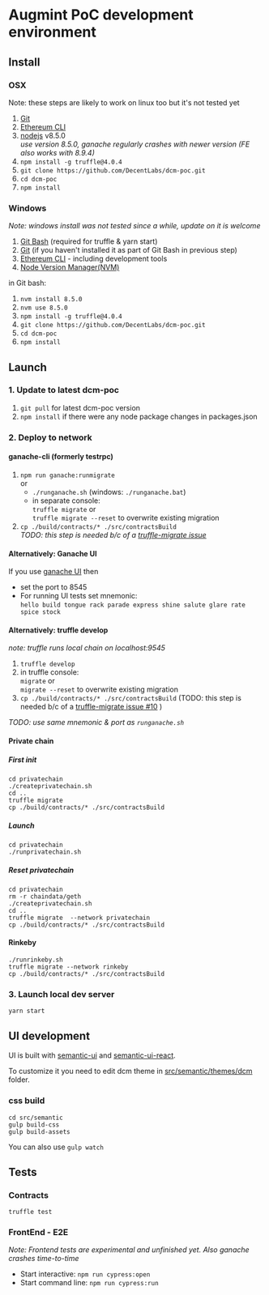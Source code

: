 # Augmint PoC development environment

## Install

### OSX

Note: these steps are likely to work on linux too but it's not tested yet

1. [Git](https://git-scm.com/download)
1. [Ethereum CLI](https://www.ethereum.org/cli)
1. [nodejs](https://nodejs.org/en/download/) v8.5.0  
   _use version 8.5.0, ganache regularly crashes with newer version (FE also works with 8.9.4)_
1. `npm install -g truffle@4.0.4`
1. `git clone https://github.com/DecentLabs/dcm-poc.git`
1. `cd dcm-poc`
1. `npm install`

### Windows

_Note: windows install was not tested since a while, update on it is welcome_

1. [Git Bash](https://git-for-windows.github.io/) (required for truffle & yarn start)
1. [Git](https://git-scm.com/download) (if you haven't installed it as part of Git Bash in previous step)
1. [Ethereum CLI](https://www.ethereum.org/cli) - including development tools
1. [Node Version Manager(NVM)](https://github.com/coreybutler/nvm-windows/releases)

in Git bash:

1. `nvm install 8.5.0`
1. `nvm use 8.5.0`
1. `npm install -g truffle@4.0.4`
1. `git clone https://github.com/DecentLabs/dcm-poc.git`
1. `cd dcm-poc`
1. `npm install`

## Launch

### 1. Update to latest dcm-poc

1. `git pull` for latest dcm-poc version
1. `npm install` if there were any node package changes in packages.json

### 2. Deploy to network

#### ganache-cli (formerly testrpc)

1. `npm run ganache:runmigrate`  
   or
   * `./runganache.sh` (windows: `./runganache.bat`)
   * in separate console:  
     `truffle migrate` or  
     `truffle migrate --reset` to overwrite existing migration
1. `cp ./build/contracts/* ./src/contractsBuild`  
   _TODO: this step is needed b/c of a [truffle-migrate issue](https://github.com/trufflesuite/truffle-migrate/issues/10)_

#### Alternatively: Ganache UI

If you use [ganache UI](http://truffleframework.com/ganache/) then

* set the port to 8545
* For running UI tests set mnemonic:  
  `hello build tongue rack parade express shine salute glare rate spice stock`

#### Alternatively: truffle develop

_note: truffle runs local chain on localhost:9545_

1. `truffle develop`
1. in truffle console:  
   `migrate` or  
   `migrate --reset` to overwrite existing migration
1. `cp ./build/contracts/* ./src/contractsBuild` (TODO: this step is needed b/c of a [truffle-migrate issue #10](https://github.com/trufflesuite/truffle-migrate/issues/10) )

_TODO: use same mnemonic & port as `runganache.sh`_

#### Private chain

##### First init

```
cd privatechain
./createprivatechain.sh
cd ..
truffle migrate
cp ./build/contracts/* ./src/contractsBuild
```

##### Launch

```
cd privatechain
./runprivatechain.sh
```

##### Reset privatechain

```
cd privatechain
rm -r chaindata/geth
./createprivatechain.sh
cd ..
truffle migrate  --network privatechain
cp ./build/contracts/* ./src/contractsBuild
```

#### Rinkeby

```
./runrinkeby.sh
truffle migrate --network rinkeby
cp ./build/contracts/* ./src/contractsBuild
```

### 3. Launch local dev server

`yarn start`

## UI development

UI is built with [semantic-ui](https://www.semantic-ui.com) and [semantic-ui-react](https://react.semantic-ui.com).

To customize it you need to edit dcm theme in [src/semantic/themes/dcm](src/semantic/themes/dcm) folder.

### css build

```
cd src/semantic
gulp build-css
gulp build-assets
```

You can also use `gulp watch`

## Tests

### Contracts

`truffle test`

### FrontEnd - E2E

_Note: Frontend tests are experimental and unfinished yet. Also ganache crashes time-to-time_

* Start interactive: `npm run cypress:open`
* Start command line: `npm run cypress:run`
